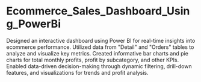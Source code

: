 # Ecommerce_Sales_Dashboard_Using_PowerBi
Designed an interactive dashboard using Power BI for real-time insights into ecommerce performance.
Utilized data from "Detail" and "Orders" tables to analyze and visualize key metrics.
Created informative bar charts and pie charts for total monthly profits, profit by subcategory, and other KPIs.
Enabled data-driven decision-making through dynamic filtering, drill-down features, and visualizations for trends and profit analysis.
